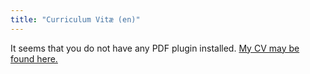 ```yaml
---
title: "Curriculum Vitæ (en)"
---
```


<div class="embed-responsive" style="padding-bottom:80%">
<object data="/files/cv_idrissi_en.pdf" type="application/pdf">
It seems that you do not have any PDF plugin installed.
<a href="/files/cv_idrissi_en.pdf">My CV may be found here.</a>
</object>
</div>
